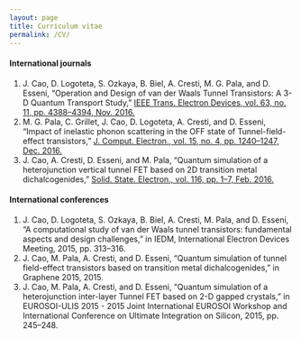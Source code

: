 ```yaml
---
layout: page
title: Curriculum vitae
permalink: /CV/
---
```




#### International journals

1. J. Cao, D. Logoteta, S. Ozkaya, B. Biel, A. Cresti, M. G. Pala, and D. Esseni, “Operation and Design of van der Waals Tunnel Transistors: A 3-D Quantum Transport Study,” [IEEE Trans. Electron Devices, vol. 63, no. 11, pp. 4388–4394, Nov. 2016.](http://ieeexplore.ieee.org/document/7571124/)
2. M. G. Pala, C. Grillet, J. Cao, D. Logoteta, A. Cresti, and D. Esseni, “Impact of inelastic phonon scattering in the OFF state of Tunnel-field-effect transistors,” [J. Comput. Electron., vol. 15, no. 4, pp. 1240–1247, Dec. 2016.](http://link.springer.com/10.1007/s10825-016-0900-8)
3. J. Cao, A. Cresti, D. Esseni, and M. Pala, “Quantum simulation of a heterojunction vertical tunnel FET based on 2D transition metal dichalcogenides,” [Solid. State. Electron., vol. 116, pp. 1–7, Feb. 2016.](http://www.sciencedirect.com/science/article/pii/S003811011500297X)

#### International conferences
 
1. J. Cao, D. Logoteta, S. Ozkaya, B. Biel, A. Cresti, M. Pala, and D. Esseni, “A computational study of van der Waals tunnel transistors: fundamental aspects and design challenges,” in IEDM, International Electron Devices Meeting, 2015, pp. 313–316. 
2. J. Cao, M. Pala, A. Cresti, and D. Esseni, “Quantum simulation of tunnel field-effect transistors based on transition metal dichalcogenides,” in Graphene 2015, 2015.
3. J. Cao, M. Pala, A. Cresti, and D. Esseni, “Quantum simulation of a heterojunction inter-layer Tunnel FET based on 2-D gapped crystals,” in EUROSOI-ULIS 2015 - 2015 Joint International EUROSOI Workshop and International Conference on Ultimate Integration on Silicon, 2015, pp. 245–248.